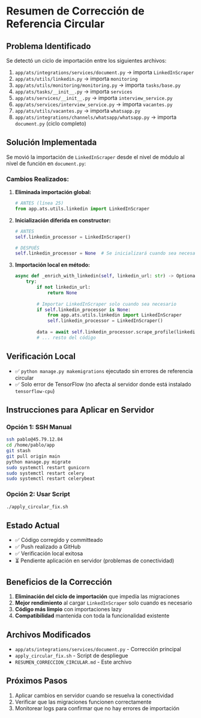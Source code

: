 # Resumen de Corrección de Referencia Circular

## Problema Identificado
Se detectó un ciclo de importación entre los siguientes archivos:
1. `app/ats/integrations/services/document.py` → importa `LinkedInScraper`
2. `app/ats/utils/linkedin.py` → importa `monitoring`
3. `app/ats/utils/monitoring/monitoring.py` → importa `tasks/base.py`
4. `app/ats/tasks/__init__.py` → importa `services`
5. `app/ats/services/__init__.py` → importa `interview_service.py`
6. `app/ats/services/interview_service.py` → importa `vacantes.py`
7. `app/ats/utils/vacantes.py` → importa `whatsapp.py`
8. `app/ats/integrations/channels/whatsapp/whatsapp.py` → importa `document.py` (ciclo completo)

## Solución Implementada
Se movió la importación de `LinkedInScraper` desde el nivel de módulo al nivel de función en `document.py`:

### Cambios Realizados:

1. **Eliminada importación global:**
   ```python
   # ANTES (línea 25)
   from app.ats.utils.linkedin import LinkedInScraper
   ```

2. **Inicialización diferida en constructor:**
   ```python
   # ANTES
   self.linkedin_processor = LinkedInScraper()
   
   # DESPUÉS
   self.linkedin_processor = None  # Se inicializará cuando sea necesario
   ```

3. **Importación local en método:**
   ```python
   async def _enrich_with_linkedin(self, linkedin_url: str) -> Optional[Dict[str, Any]]:
       try:
           if not linkedin_url:
               return None
           
           # Importar LinkedInScraper solo cuando sea necesario
           if self.linkedin_processor is None:
               from app.ats.utils.linkedin import LinkedInScraper
               self.linkedin_processor = LinkedInScraper()
               
           data = await self.linkedin_processor.scrape_profile(linkedin_url)
           # ... resto del código
   ```

## Verificación Local
- ✅ `python manage.py makemigrations` ejecutado sin errores de referencia circular
- ✅ Solo error de TensorFlow (no afecta al servidor donde está instalado `tensorflow-cpu`)

## Instrucciones para Aplicar en Servidor

### Opción 1: SSH Manual
```bash
ssh pablo@45.79.12.84
cd /home/pablo/app
git stash
git pull origin main
python manage.py migrate
sudo systemctl restart gunicorn
sudo systemctl restart celery
sudo systemctl restart celerybeat
```

### Opción 2: Usar Script
```bash
./apply_circular_fix.sh
```

## Estado Actual
- ✅ Código corregido y committeado
- ✅ Push realizado a GitHub
- ✅ Verificación local exitosa
- ⏳ Pendiente aplicación en servidor (problemas de conectividad)

## Beneficios de la Corrección
1. **Eliminación del ciclo de importación** que impedía las migraciones
2. **Mejor rendimiento** al cargar `LinkedInScraper` solo cuando es necesario
3. **Código más limpio** con importaciones lazy
4. **Compatibilidad** mantenida con toda la funcionalidad existente

## Archivos Modificados
- `app/ats/integrations/services/document.py` - Corrección principal
- `apply_circular_fix.sh` - Script de despliegue
- `RESUMEN_CORRECCION_CIRCULAR.md` - Este archivo

## Próximos Pasos
1. Aplicar cambios en servidor cuando se resuelva la conectividad
2. Verificar que las migraciones funcionen correctamente
3. Monitorear logs para confirmar que no hay errores de importación 